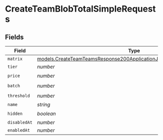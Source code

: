 # CreateTeamBlobTotalSimpleRequests


## Fields

| Field                                                                                                                                                        | Type                                                                                                                                                         | Required                                                                                                                                                     | Description                                                                                                                                                  |
| ------------------------------------------------------------------------------------------------------------------------------------------------------------ | ------------------------------------------------------------------------------------------------------------------------------------------------------------ | ------------------------------------------------------------------------------------------------------------------------------------------------------------ | ------------------------------------------------------------------------------------------------------------------------------------------------------------ |
| `matrix`                                                                                                                                                     | [models.CreateTeamTeamsResponse200ApplicationJSONResponseBodyBillingMatrix](../models/createteamteamsresponse200applicationjsonresponsebodybillingmatrix.md) | :heavy_minus_sign:                                                                                                                                           | N/A                                                                                                                                                          |
| `tier`                                                                                                                                                       | *number*                                                                                                                                                     | :heavy_minus_sign:                                                                                                                                           | N/A                                                                                                                                                          |
| `price`                                                                                                                                                      | *number*                                                                                                                                                     | :heavy_check_mark:                                                                                                                                           | N/A                                                                                                                                                          |
| `batch`                                                                                                                                                      | *number*                                                                                                                                                     | :heavy_check_mark:                                                                                                                                           | N/A                                                                                                                                                          |
| `threshold`                                                                                                                                                  | *number*                                                                                                                                                     | :heavy_check_mark:                                                                                                                                           | N/A                                                                                                                                                          |
| `name`                                                                                                                                                       | *string*                                                                                                                                                     | :heavy_minus_sign:                                                                                                                                           | N/A                                                                                                                                                          |
| `hidden`                                                                                                                                                     | *boolean*                                                                                                                                                    | :heavy_check_mark:                                                                                                                                           | N/A                                                                                                                                                          |
| `disabledAt`                                                                                                                                                 | *number*                                                                                                                                                     | :heavy_minus_sign:                                                                                                                                           | N/A                                                                                                                                                          |
| `enabledAt`                                                                                                                                                  | *number*                                                                                                                                                     | :heavy_minus_sign:                                                                                                                                           | N/A                                                                                                                                                          |
